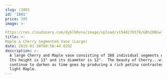```yaml
---
slug: /1801
id: '1801'
price: 395
image: >-

https://res.cloudinary.com/dy6lb8vna/image/upload/v1548276578/GB%20Bowlworks%20Gallery/DSC_1963a.jpg
title: >-
Maple & Cherry Segmented Vase (Large)
date: 2019-01-30T00:58:44.029Z
description: >-
  A large Cherry and Maple vase consisting of 388 individual segments of wood.
  Its height is 13" and its diameter is 12".  The beauty of Cherry...will
  continue to darken as time goes by producing a rich petina contrasted by the
  light Maple.
---
```

